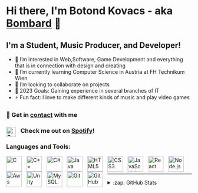 # Hi there, I'm Botond Kovacs - aka [Bombard][youtube] 👋 


## I'm a Student, Music Producer, and Developer!

- 👀 I’m interested in Web,Software, Game Development and everything that is in connection with design and creating
- 🌱 I’m currently learning Computer Science in Austria at FH Technikum Wien
- 👯 I’m looking to collaborate on projects
- 🥅 2023 Goals: Gaining experience in several branches of IT 
- ⚡ Fun fact: I love to make different kinds of music and play video games

### :email: Get in [contact](mailto:bombardthecreator@gmail.com) with me

### <img align="left" alt="Spotify" width="26px" src="https://svgshare.com/i/i8p.svg" style="padding-right:10px;" /> Check me out on [Spotify][spotify]!

### Languages and Tools:
<img align="left" alt="C" width="42px" src="https://upload.wikimedia.org/wikipedia/commons/1/18/C_Programming_Language.svg" style="padding-right:10px;" />
<img align="left" alt="C++" width="42px" src="https://upload.wikimedia.org/wikipedia/commons/1/18/ISO_C%2B%2B_Logo.svg" style="padding-right:10px;" />
<img align="left" alt="C#" width="42px" src="https://cdn.worldvectorlogo.com/logos/c--4.svg" style="padding-right:10px;" />
<img align="left" alt="Java" width="42px" src="https://www.svgrepo.com/show/184143/java.svg" style="padding-right:10px;" />
<img align="left" alt="HTML5" width="42px" src="https://cdn.jsdelivr.net/gh/devicons/devicon/icons/html5/html5-original.svg" style="padding-right:10px;" />
<img align="left" alt="CSS3" width="42px" src="https://cdn.jsdelivr.net/gh/devicons/devicon/icons/css3/css3-original.svg" style="padding-right:10px;" />
<img align="left" alt="JavaScript" width="42px" src="https://cdn.jsdelivr.net/gh/devicons/devicon/icons/javascript/javascript-original.svg" style="padding-right:10px;" />
<img align="left" alt="React" width="42px" src="https://cdn.jsdelivr.net/gh/devicons/devicon/icons/react/react-original.svg" style="padding-right:10px;" />
<img align="left" alt="Node.js" width="42px" src="https://cdn.jsdelivr.net/gh/devicons/devicon/icons/nodejs/nodejs-original.svg" style="padding-right:10px;" />
<img align="left" alt="Aws" width="42px" src="https://www.svgrepo.com/show/376356/aws.svg" style="padding-right:10px;" />
<img align="left" alt="Unity" width="42px" src="https://www.svgrepo.com/show/331626/unity.svg" style="padding-right:10px;" />
<img align="left" alt="MySQL" width="42px" src="https://cdn.jsdelivr.net/gh/devicons/devicon/icons/mysql/mysql-original.svg" style="padding-right:10px;" />
<img align="left" alt="Git" width="42px" src="https://cdn.jsdelivr.net/gh/devicons/devicon/icons/git/git-original.svg" style="padding-right:10px;" />
<img align="left" alt="GitHub" width="42px" src="https://user-images.githubusercontent.com/3369400/139447912-e0f43f33-6d9f-45f8-be46-2df5bbc91289.png" style="padding-right:10px;" />


<br />
<br />

---

<details>
  
  <summary>:zap: GitHub Stats</summary>

  <img align="left" alt="Bombard's GitHub Stats" src="https://github-readme-stats.vercel.app/api?username=Bombardofficial&show_icons=true&hide_border=false&title_color=ff652f&icon_color=FFE400&bg_color=09131B&text_color=ffffff&border_color=0c1a25" />
  <img align="left" alt="Most used languages" src="https://github-readme-stats.vercel.app/api/top-langs/?username=Bombardofficial&show_icons=true&hide_border=false&title_color=ff652f&icon_color=FFE400&bg_color=09131B&text_color=ffffff&border_color=0c1a25" />

</details>



[youtube]: https://www.youtube.com/channel/UCMbOPifGjPo5H_F8FjA96PA
[instagram]: https://instagram.com/itsbombard
[linkedin]: https://www.linkedin.com/in/botond-kov%C3%A1cs-744120228
[spotify]: https://open.spotify.com/artist/2Gr2edwl3p6zJhbTmsQLAc

